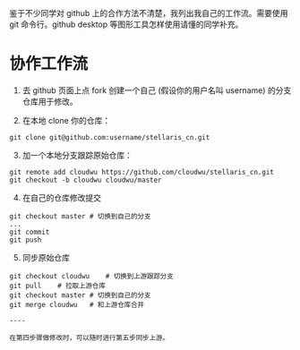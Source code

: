 鉴于不少同学对 github 上的合作方法不清楚，我列出我自己的工作流。需要使用 git 命令行。github desktop 等图形工具怎样使用请懂的同学补充。


协作工作流
==========

1. 去 github 页面上点 fork 创建一个自己 (假设你的用户名叫 username) 的分支仓库用于修改。

2. 在本地 clone 你的仓库：
```
git clone git@github.com:username/stellaris_cn.git
```

3. 加一个本地分支跟踪原始仓库：
```
git remote add cloudwu https://github.com/cloudwu/stellaris_cn.git
git checkout -b cloudwu cloudwu/master
```

4. 在自己的仓库修改提交
```
git checkout master	# 切换到自己的分支
...
git commit 
git push
```

5. 同步原始仓库
```
git checkout cloudwu	# 切换到上游跟踪分支
git pull	# 拉取上游仓库
git checkout master	# 切换到自己的分支
git merge cloudwu	# 和上游仓库合并

----

在第四步骤做修改时，可以随时进行第五步同步上游。
